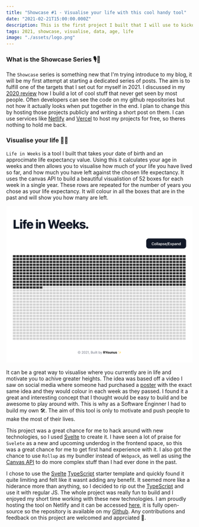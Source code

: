 ```yaml
---
title: "Showcase #1 - Visualise your life with this cool handy tool"
date: "2021-02-21T15:00:00.000Z"
description: This is the first project I built that I will use to kickoff the new 'Showcase' series with. I had several targets for this year and one of them was to build more user facing projects that I can use as part of my poftofolio. I will talk about what I built and how to use it yourself.
tags: 2021, showcase, visualise, data, age, life
image: "./assets/logo.png"
---
```

### What is the Showcase Series 🎙🎨

The `Showcase` series is something new that I'm trying introduce to my blog, it will be my first attempt at starting a dedicated series of posts. The aim is to fulfill one of the targets that I set out for myself in 2021. I discussed in my [2020 review](/blog/2020-in-review-and-plans-for-2021/) how I build a lot of cool stuff that never get seen by most people. Often developers can see the code on my github repositories but not how it actually looks when put together in the end. I plan to change this by hosting those projects publicly and writing a short post on them. I can use services like [Netlify](https://www.netlify.com/) and [Vercel](https://vercel.com) to host my projects for free, so theres nothing to hold me back.

### Visualise your life 🎩✨

`Life in Weeks` is a tool I built that takes your date of birth and an approcimate life expectancy value. Using this it calculates your age in weeks and then allows you to visualise how much of your life you have lived so far, and how much you have left against the chosen life expectancy. It uses the canvas API to build a beautiful visualistion of 52 boxes for each week in a single year. These rows are repeated for the number of years you chose as your life expectancy. It will colour in all the boxes that are in the past and will show you how many are left.

![A screenshot of `Life In weeks` that I built](./assets/life-in-weeks.png)

It can be a great way to visualise where you currently are in life and motivate you to achive greater heights. The idea was based off a video I saw on social media where someone had purchased a [poster](https://4kweeks.com/products/poster) with the exact same idea and they would colour in each week as they passed. I found it a great and interesting concept that I thought would be easy to build and be awesome to play around with. This is why as a Software Enginner I had to build my own 🛠. The aim of this tool is only to motivate and push people to make the most of their lives.

This project was a great chance for me to hack around with new technologies, so I used [Svelte](https://svelte.dev/) to create it. I have seen a lot of praise for `Svelete` as a new and upcoming underdog in the frontend space, so this was a great chance for me to get first hand experience with it. I also got the chance to use `Rollup` as my bundler instead of `Webpack`, as well as using the [Canvas API](https://developer.mozilla.org/en-US/docs/Web/API/Canvas_API) to do more complex stuff than I had ever done in the past. 

I chose to use the [Svelte](https://svelte.dev/) [TypeScript](https://www.typescriptlang.org/) starter template and quickly found it quite limiting and felt like it wasnt adding any benefit. It seemed more like a hiderance more than anything, so I decided to rip out the [TypeScript](https://www.typescriptlang.org/) and use it with regular JS. The whole project was really fun to build and I enjoyed my short time working with these new technologies. I am proudly hosting the tool on Netlify and it can be accessed [here](https://life-in-weeks.netlify.com), it is fully open-source so the repository is available on my [Github](https://github.com/rahman95/life-in-weeks). Any contributions and feedback on this project are welcomed and apprciated 🤝.